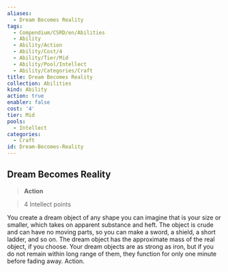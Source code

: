 ```yaml
---
aliases:
  - Dream Becomes Reality
tags:
  - Compendium/CSRD/en/Abilities
  - Ability
  - Ability/Action
  - Ability/Cost/4
  - Ability/Tier/Mid
  - Ability/Pool/Intellect
  - Ability/Categories/Craft
title: Dream Becomes Reality
collection: Abilities
kind: Ability
action: true
enabler: false
cost: '4'
tier: Mid
pools:
  - Intellect
categories:
  - Craft
id: Dream-Becomes-Reality
---
```

## Dream Becomes Reality    
>**Action**    
>4 Intellect points  
    
You create a dream object of any shape you can imagine that is your size or smaller, which takes on apparent substance and heft. The object is crude and can have no moving parts, so you can make a sword, a shield, a short ladder, and so on. The dream object has the approximate mass of the real object, if you choose. Your dream objects are as strong as iron, but if you do not remain within long range of them, they function for only one minute before fading away. Action.
